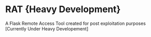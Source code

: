 # RAT {Heavy Development}
A Flask Remote Access Tool created for post exploitation purposes [Currently Under Heavy Developement]
